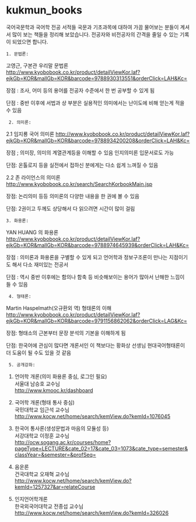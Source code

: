 # kukmun_books
국어국문학과 국어학 전공 서적들
국문과 기초과목에 대하여 가끔 물어보는 분들이 계셔서 많이 보는 책들을 정리해 보았습니다.
전공자와 비전공자의 간격을 줄일 수 있는 기록이 되었으면 합니다.



    1. 문법론:

고영근, 구본관 우리말 문법론
http://www.kyobobook.co.kr/product/detailViewKor.laf?ejkGb=KOR&mallGb=KOR&barcode=9788930313551&orderClick=LAH&Kc=

장점 : 조사, 어미 등의 용어를 전공자 수준에서 한 번 공부할 수 있게 됨

단점 :  중반 이후에 서법과 상 부분은 실용적인 의미에서는 난이도에 비해 얻는게 적을 수 있음


     2. 의미론: 

2.1 임지룡 국어 의미론
http://www.kyobobook.co.kr/product/detailViewKor.laf?ejkGb=KOR&mallGb=KOR&barcode=9788934200208&orderClick=LAH&Kc=

장점 ; 의미장, 의미의 계열관계등을 이해할 수 있음
          인지의미론 입문서로도 가능

단점:  온톨로지 등을 실전에서 접하신 분에게는 다소 쉽게 느껴질 수 있음

2.2 존 라이언스의 의미론
http://www.kyobobook.co.kr/search/SearchKorbookMain.jsp

장점: 논리의미 등등 의미론의 다양한 내용을 한 권에 볼 수 있음

단점:  2권이고 두께도 상당해서 다 읽으려면 시간이 많이 걸림

    3. 화용론: 
    
YAN HUANG 의 화용론
http://www.kyobobook.co.kr/product/detailViewKor.laf?ejkGb=KOR&mallGb=KOR&barcode=9788974645939&orderClick=LAH&Kc=

장점 :  의미론과 화용론을 구별할 수 있게 되고 언어학과 정보구조론이 만나는 지점이기도 해서 다소 재미있는 전공서

단점 :  역시 중반 이후에는 함의나 함축 등 비슷해보이는 용어가 많아서 난해한 느낌이 들 수 있음

     4. 형태론: 

Martin Haspelmath(오규환외 역) 형태론의 이해
http://www.kyobobook.co.kr/product/detailViewKor.laf?ejkGb=KOR&mallGb=KOR&barcode=9791156862062&orderClick=LAG&Kc=

장점: 형태소의 근본부터 문장 분석의 기본을 이해하게 됨

단점:  한국어에 관심이 많다면 개론서인 이 책보다는 황화상 선생님 현대국어형태론이 더 도움이 될 수도 있을 것 같음


     5. 공개강좌: 
     
     
1. 언어학 개론(의미 화용론 중심, 로그인 필요)    
서울대 남승호 교수님    
http://www.kmooc.kr/dashboard

2. 국어학 개론(형태 통사 중심)    
국민대학교 임근석 교수님    
http://www.kocw.net/home/search/kemView.do?kemId=1076045

3. 한국어 통사론(생성문법과 마음의 모듈성 등)    
서강대학교 이정훈 교수님    
http://ocw.sogang.ac.kr/courses/home?pageType=LECTURE&cate_02=17&cate_03=1073&cate_type=semester&classYear=&semester=&profSeq=

4. 음운론    
건국대학교 오재혁 교수님    
http://www.kocw.net/home/search/kemView.do?kemId=1257327&ar=relateCourse    


5. 인지언어학개론    
한국외국어대학교 전종섭 교수님    
http://www.kocw.net/home/search/kemView.do?kemId=326026     
     
